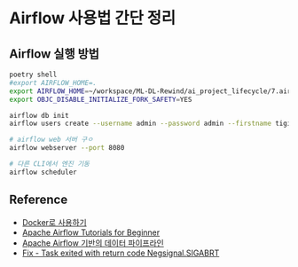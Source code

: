 # Airflow 사용법 간단 정리

## Airflow 실행 방법

```bash
poetry shell
#export AIRFLOW_HOME=.
export AIRFLOW_HOME=~/workspace/ML-DL-Rewind/ai_project_lifecycle/7.airflow
export OBJC_DISABLE_INITIALIZE_FORK_SAFETY=YES

airflow db init
airflow users create --username admin --password admin --firstname tigim --lastname kim --role Admin --email abc@def.com

# airflow web 서버 구ㅇ
airflow webserver --port 8080

# 다른 CLI에서 엔진 기동
airflow scheduler
```

## Reference

- [Docker로 사용하기](https://github.com/zzsza/Boostcamp-AI-Tech-Product-Serving/blob/main/part4/02-airflow/docker-readme.md)
- [Apache Airflow Tutorials for Beginner](https://heumsi.github.io/apache-airflow-tutorials-for-beginner/)
- [Apache Airflow 기반의 데이터 파이프라인](http://www.yes24.com/Product/Goods/107878326)
- [Fix - Task exited with return code Negsignal.SIGABRT](https://stackoverflow.com/questions/66012040/task-exited-with-return-code-negsignal-sigabrt-airflow-task-fails-with-snowflak)
